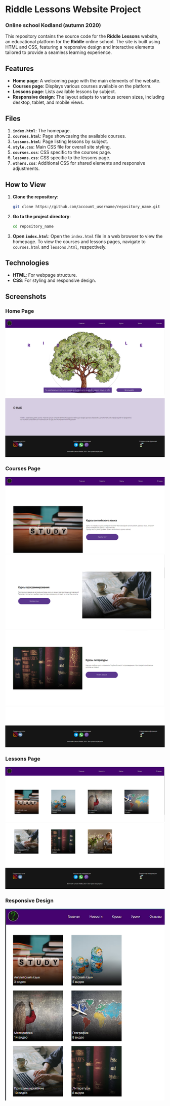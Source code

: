 # Riddle Lessons Website Project
### Online school Kodland (autumn 2020)

This repository contains the source code for the **Riddle Lessons** website, an educational platform for the **Riddle** online school. The site is built using HTML and CSS, featuring a responsive design and interactive elements tailored to provide a seamless learning experience.

## Features

- **Home page**: A welcoming page with the main elements of the website.
- **Courses page**: Displays various courses available on the platform.
- **Lessons page**: Lists available lessons by subject.
- **Responsive design**: The layout adapts to various screen sizes, including desktop, tablet, and mobile views.

## Files

1. **`index.html`**: The homepage.
2. **`courses.html`**: Page showcasing the available courses.
3. **`lessons.html`**: Page listing lessons by subject.
4. **`style.css`**: Main CSS file for overall site styling.
5. **`courses.css`**: CSS specific to the courses page.
6. **`lessons.css`**: CSS specific to the lessons page.
7. **`others.css`**: Additional CSS for shared elements and responsive adjustments.

## How to View

1. **Clone the repository**:
    ```bash
    git clone https://github.com/account_username/repository_name.git
    ```

2. **Go to the project directory**:
    ```bash
    cd repository_name
    ```

3. **Open `index.html`**:
    Open the `index.html` file in a web browser to view the homepage. To view the courses and lessons pages, navigate to `courses.html` and `lessons.html`, respectively.

## Technologies

- **HTML**: For webpage structure.
- **CSS**: For styling and responsive design.

## Screenshots

### Home Page

![Home Page](./pictures_for_readme/photo_2024-08-17_15-27-53.jpg)
![Home Page](./pictures_for_readme/photo_2024-08-17_15-27-53%20(2).jpg)

### Courses Page

![Courses Page](./pictures_for_readme/photo_2024-08-17_15-27-53%20(3).jpg)
![Courses Page](./pictures_for_readme/photo_2024-08-17_15-40-10.jpg)
![Courses Page](./pictures_for_readme/photo_2024-08-17_15-41-51.jpg)
![Courses Page](./pictures_for_readme/photo_2024-08-17_15-40-41.jpg)

### Lessons Page

![Lessons Page](./pictures_for_readme/photo_2024-08-17_15-41-58.jpg)
![Lessons Page](./pictures_for_readme/photo_2024-08-17_15-44-03.jpg)

### Responsive Design

![Fluid Layout](./pictures_for_readme/photo_2024-08-17_15-28-03%20(2).jpg)
